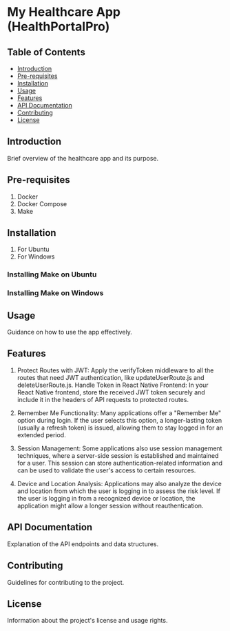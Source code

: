 # My Healthcare App (HealthPortalPro)

## Table of Contents
- [Introduction](#introduction)
- [Pre-requisites](#pre-requisites)
- [Installation](#installation)
- [Usage](#usage)
- [Features](#features)
- [API Documentation](#api-documentation)
- [Contributing](#contributing)
- [License](#license)

## Introduction
Brief overview of the healthcare app and its purpose.

## Pre-requisites
1. Docker
2. Docker Compose
3. Make

## Installation
1. For Ubuntu
2. For Windows

### Installing Make on Ubuntu

### Installing Make on Windows


## Usage
Guidance on how to use the app effectively.

## Features

1. Protect Routes with JWT:
Apply the verifyToken middleware to all the routes that need JWT authentication, like updateUserRoute.js and deleteUserRoute.js.
Handle Token in React Native Frontend:
In your React Native frontend, store the received JWT token securely and include it in the headers of API requests to protected routes.

2. Remember Me Functionality: Many applications offer a "Remember Me" option during login. If the user selects this option, a longer-lasting token (usually a refresh token) is issued, allowing them to stay logged in for an extended period.

3. Session Management: Some applications also use session management techniques, where a server-side session is established and maintained for a user. This session can store authentication-related information and can be used to validate the user's access to certain resources.

4. Device and Location Analysis: Applications may also analyze the device and location from which the user is logging in to assess the risk level. If the user is logging in from a recognized device or location, the application might allow a longer session without reauthentication.

## API Documentation
Explanation of the API endpoints and data structures.

## Contributing
Guidelines for contributing to the project.

## License
Information about the project's license and usage rights.
